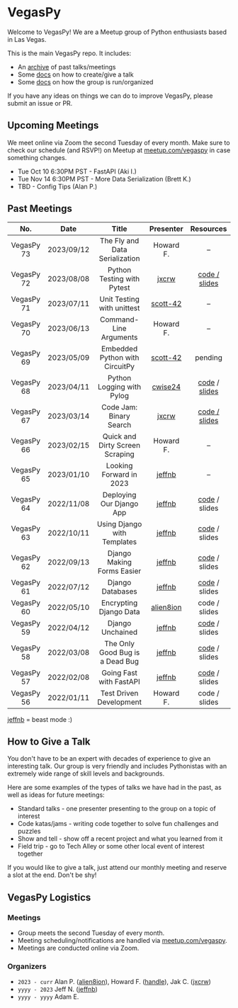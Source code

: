 # VegasPy
Welcome to VegasPy! We are a Meetup group of Python enthusiasts based in Las Vegas.

This is the main VegasPy repo. It includes:

- An [archive](https://github.com/jxcrw/vegaspy/tree/main/meetings) of past talks/meetings
- Some [docs](https://github.com/jxcrw/vegaspy#meeting-archive) on how to create/give a talk
- Some [docs](https://github.com/jxcrw/vegaspy#vegaspy-logistics) on how the group is run/organized

If you have any ideas on things we can do to improve VegasPy, please submit an issue or PR.

## Upcoming Meetings
We meet online via Zoom the second Tuesday of every month. Make sure to check our schedule (and RSVP!) on Meetup at [meetup.com/vegaspy](https://www.meetup.com/vegaspy) in case something changes.

- Tue Oct 10 6:30PM PST - FastAPI (Aki I.)
- Tue Nov 14 6:30PM PST - More Data Serialization (Brett K.)
- TBD - Config Tips (Alan P.)


## Past Meetings
|    No.     |    Date    |              Title              |                 Presenter                 |                                                                          Resources                                                                          |
|:----------:|:----------:|:-------------------------------:|:-----------------------------------------:|:-----------------------------------------------------------------------------------------------------------------------------------------------------------:|
| VegasPy 73 | 2023/09/12 | The Fly and Data Serialization  |                 Howard F.                 |                                                                              –                                                                              |
| VegasPy 72 | 2023/08/08 |   Python Testing with Pytest    |     [jxcrw](https://github.com/jxcrw)     |                                                  [code / slides](https://github.com/jxcrw/vegaspy-pytest)                                                   |
| VegasPy 71 | 2023/07/11 |   Unit Testing with unittest    |  [scott-42](https://github.com/scott-42)  |                                                                              –                                                                              |
| VegasPy 70 | 2023/06/13 |     Command-Line Arguments      |                 Howard F.                 |                                                                              –                                                                              |
| VegasPy 69 | 2023/05/09 | Embedded Python with CircuitPy  |  [scott-42](https://github.com/scott-42)  |                                                                           pending                                                                           |
| VegasPy 68 | 2023/04/11 |    Python Logging with Pylog    |   [cwise24](https://gitlab.com/cwise24)   | [code](https://gitlab.com/cwise24/vegaspy) / [slides](https://docs.google.com/presentation/d/1iIiQkireleXZOhRNcqwn8CiII3NTxgCTqxCnpdfXu4g/edit?usp=sharing) |
| VegasPy 67 | 2023/03/14 |     Code Jam: Binary Search     |     [jxcrw](https://github.com/jxcrw)     |                                               [code / slides](https://github.com/jxcrw/vegaspy-binary-search)                                               |
| VegasPy 66 | 2023/02/15 | Quick and Dirty Screen Scraping |                 Howard F.                 |                                                                              –                                                                              |
| VegasPy 65 | 2023/01/10 |     Looking Forward in 2023     |    [jeffnb](https://github.com/jeffnb)    |                                                                              –                                                                              |
| VegasPy 64 | 2022/11/08 |    Deploying Our Django App     |    [jeffnb](https://github.com/jeffnb)    |                                                [code](https://github.com/jeffnb/pyvegas-mtg-django) / slides                                                |
| VegasPy 63 | 2022/10/11 |   Using Django with Templates   |    [jeffnb](https://github.com/jeffnb)    |                                                [code](https://github.com/jeffnb/pyvegas-mtg-django) / slides                                                |
| VegasPy 62 | 2022/09/13 |   Django Making Forms Easier    |    [jeffnb](https://github.com/jeffnb)    |                                                [code](https://github.com/jeffnb/pyvegas-mtg-django) / slides                                                |
| VegasPy 61 | 2022/07/12 |        Django Databases         |    [jeffnb](https://github.com/jeffnb)    |                                                [code](https://github.com/jeffnb/pyvegas-mtg-django) / slides                                                |
| VegasPy 60 | 2022/05/10 |     Encrypting Django Data      | [alien8ion](https://github.com/alien8ion) |                                                                        code / slides                                                                        |
| VegasPy 59 | 2022/04/12 |        Django Unchained         |    [jeffnb](https://github.com/jeffnb)    |                                                [code](https://github.com/jeffnb/pyvegas-mtg-django) / slides                                                |
| VegasPy 58 | 2022/03/08 | The Only Good Bug is a Dead Bug |    [jeffnb](https://github.com/jeffnb)    |                                                [code](https://github.com/jeffnb/pyvegas-debugging) / slides                                                 |
| VegasPy 57 | 2022/02/08 |     Going Fast with FastAPI     |    [jeffnb](https://github.com/jeffnb)    |                                                 [code](https://github.com/jeffnb/pyvegas-fast-api) / slides                                                 |
| VegasPy 56 | 2022/01/11 |     Test Driven Development     |                 Howard F.                 |                                                                        code / slides                                                                        |

[jeffnb](https://github.com/jeffnb) = beast mode :)


## How to Give a Talk
You don't have to be an expert with decades of experience to give an interesting talk. Our group is very friendly and includes Pythonistas with an extremely wide range of skill levels and backgrounds.

Here are some examples of the types of talks we have had in the past, as well as ideas for future meetings:

- Standard talks - one presenter presenting to the group on a topic of interest
- Code katas/jams - writing code together to solve fun challenges and puzzles
- Show and tell - show off a recent project and what you learned from it
- Field trip - go to Tech Alley or some other local event of interest together

If you would like to give a talk, just attend our monthly meeting and reserve a slot at the end. Don't be shy!


## VegasPy Logistics
### Meetings
- Group meets the second Tuesday of every month.
- Meeting scheduling/notifications are handled via [meetup.com/vegaspy](https://www.meetup.com/vegaspy).
- Meetings are conducted online via Zoom.


### Organizers
- `2023 - curr` Alan P. ([alien8ion](https://github.com/alien8ion)), Howard F. ([handle](handle)), Jak C. ([jxcrw](https://github.com/jxcrw))
- `yyyy - 2023` Jeff N. ([jeffnb](https://github.com/jeffnb))
- `yyyy - yyyy` Adam E.
